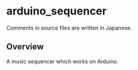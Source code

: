 # arduino_sequencer
Comments in source files are written in Japanese.
## Overview
A music sequencer which works on Arduino.
